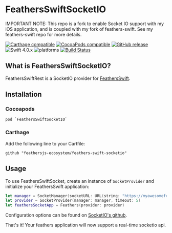 # FeathersSwiftSocketIO

IMPORTANT NOTE: This repo is a fork to enable Socket IO support with my iOS application, and is coupled with my fork of feathers-swift. See my feathers-swift repo for more details.

[![Carthage compatible](https://img.shields.io/badge/Carthage-compatible-4BC51D.svg?style=flat)](#carthage) [![CocoaPods compatible](https://img.shields.io/cocoapods/v/FeathersSwiftSocketIO.svg)](#cocoapods) [![GitHub release](https://img.shields.io/github/release/feathersjs-ecosystem/feathers-swift-socketio.svg)](https://github.com/feathersjs-ecosystem/feathers-swift-socketio/releases) ![Swift 4.0.x](https://img.shields.io/badge/Swift-4.0.x-orange.svg) ![platforms](https://img.shields.io/badge/platform-iOS%20%7C%20macOS%20%7C%20tvOS%20%7C%20watchOS-lightgrey.svg) [![Build Status](https://travis-ci.org/feathersjs-ecosystem/feathers-swift-socketio.svg?branch=master)](https://travis-ci.org/feathersjs-ecosystem/feathers-swift-socketio)

## What is FeathersSwiftSocketIO?

FeathersSwiftRest is a SocketIO provider for [FeathersSwift](https://github.com/feathersjs-ecosystem/feathers-swift).

## Installation

### Cocoapods
```
pod `FeathersSwiftSocketIO`
```
### Carthage

Add the following line to your Cartfile:

```
github "feathersjs-ecosystem/feathers-swift-socketio"
```

## Usage

To use FeathersSwiftSocket, create an instance of `SocketProvider` and initialize your FeathersSwift application:

```swift
let manager = SocketManager(socketURL: URL(string: "https://myawesomefeathersapi.com")!, config: [.log(true), .compress])
let provider = SocketProvider(manager: manager, timeout: 5)
let feathersSocketApp = Feathers(provider: provider)
```

Configuration options can be found on [SocketIO's github](https://github.com/socketio/socket.io-client-swift).

That's it! Your feathers application will now support a real-time socketio api.
